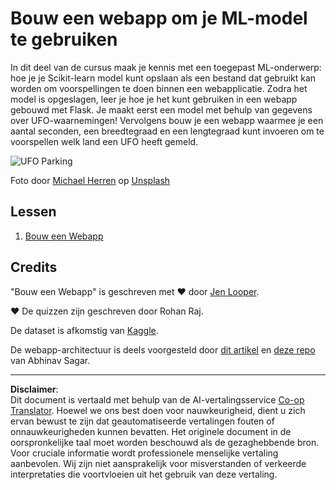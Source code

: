 <!--
CO_OP_TRANSLATOR_METADATA:
{
  "original_hash": "9836ff53cfef716ddfd70e06c5f43436",
  "translation_date": "2025-09-05T19:44:05+00:00",
  "source_file": "3-Web-App/README.md",
  "language_code": "nl"
}
-->
# Bouw een webapp om je ML-model te gebruiken

In dit deel van de cursus maak je kennis met een toegepast ML-onderwerp: hoe je je Scikit-learn model kunt opslaan als een bestand dat gebruikt kan worden om voorspellingen te doen binnen een webapplicatie. Zodra het model is opgeslagen, leer je hoe je het kunt gebruiken in een webapp gebouwd met Flask. Je maakt eerst een model met behulp van gegevens over UFO-waarnemingen! Vervolgens bouw je een webapp waarmee je een aantal seconden, een breedtegraad en een lengtegraad kunt invoeren om te voorspellen welk land een UFO heeft gemeld.

![UFO Parking](../../../3-Web-App/images/ufo.jpg)

Foto door <a href="https://unsplash.com/@mdherren?utm_source=unsplash&utm_medium=referral&utm_content=creditCopyText">Michael Herren</a> op <a href="https://unsplash.com/s/photos/ufo?utm_source=unsplash&utm_medium=referral&utm_content=creditCopyText">Unsplash</a>

## Lessen

1. [Bouw een Webapp](1-Web-App/README.md)

## Credits

"Bouw een Webapp" is geschreven met ♥️ door [Jen Looper](https://twitter.com/jenlooper).

♥️ De quizzen zijn geschreven door Rohan Raj.

De dataset is afkomstig van [Kaggle](https://www.kaggle.com/NUFORC/ufo-sightings).

De webapp-architectuur is deels voorgesteld door [dit artikel](https://towardsdatascience.com/how-to-easily-deploy-machine-learning-models-using-flask-b95af8fe34d4) en [deze repo](https://github.com/abhinavsagar/machine-learning-deployment) van Abhinav Sagar.

---

**Disclaimer**:  
Dit document is vertaald met behulp van de AI-vertalingsservice [Co-op Translator](https://github.com/Azure/co-op-translator). Hoewel we ons best doen voor nauwkeurigheid, dient u zich ervan bewust te zijn dat geautomatiseerde vertalingen fouten of onnauwkeurigheden kunnen bevatten. Het originele document in de oorspronkelijke taal moet worden beschouwd als de gezaghebbende bron. Voor cruciale informatie wordt professionele menselijke vertaling aanbevolen. Wij zijn niet aansprakelijk voor misverstanden of verkeerde interpretaties die voortvloeien uit het gebruik van deze vertaling.